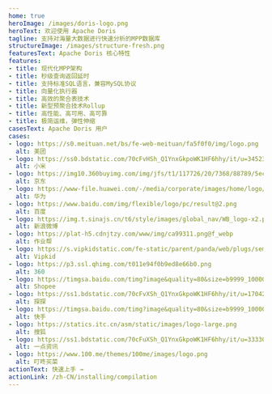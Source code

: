 ```yaml
---
home: true
heroImage: /images/doris-logo.png
heroText: 欢迎使用 Apache Doris
tagline: 支持对海量大数据进行快速分析的MPP数据库
structureImage: /images/structure-fresh.png
featuresText: Apache Doris 核心特性
features:
- title: 现代化MPP架构
- title: 秒级查询返回延时
- title: 支持标准SQL语言，兼容MySQL协议
- title: 向量化执行器
- title: 高效的聚合表技术
- title: 新型预聚合技术Rollup
- title: 高性能、高可用、高可靠
- title: 极简运维，弹性伸缩
casesText: Apache Doris 用户
cases:
- logo: https://s0.meituan.net/bs/fe-web-meituan/fa5f0f0/img/logo.png
  alt: 美团
- logo: https://ss0.bdstatic.com/70cFvHSh_Q1YnxGkpoWK1HF6hhy/it/u=3452306450,1932457124&fm=26&gp=0.jpg
  alt: 小米
- logo: https://img10.360buyimg.com/img/jfs/t1/117726/20/7368/88789/5ec3777cE70ffaf64/47d8f5d0310958bd.gif
  alt: 京东
- logo: https://www-file.huawei.com/-/media/corporate/images/home/logo/huawei_logo.png
  alt: 华为
- logo: https://www.baidu.com/img/flexible/logo/pc/result@2.png
  alt: 百度
- logo: https://img.t.sinajs.cn/t6/style/images/global_nav/WB_logo-x2.png?id=1404211047727
  alt: 新浪微博
- logo: https://plat-h5.cdnjtzy.com/www/img/ca99311.png@f_webp
  alt: 作业帮
- logo: https://s.vipkidstatic.com/fe-static/parent/panda/web/plugs/semHeader/img/vipkidlogo_d4b868b3.png
  alt: Vipkid
- logo: https://p3.ssl.qhimg.com/t011e94f0b9ed8e66b0.png
  alt: 360
- logo: https://timgsa.baidu.com/timg?image&quality=80&size=b9999_10000&sec=1592298916686&di=11fdf737dacb3da8de9a0fe11972198c&imgtype=0&src=http%3A%2F%2F5b0988e595225.cdn.sohucs.com%2Fimages%2F20180917%2F5d4d8327b12c47e4b3f42e7b0e5a4373.jpeg
  alt: Shopee
- logo: https://ss1.bdstatic.com/70cFvXSh_Q1YnxGkpoWK1HF6hhy/it/u=1704289876,3870130483&fm=26&gp=0.jpg
  alt: 探探
- logo: https://timgsa.baidu.com/timg?image&quality=80&size=b9999_10000&sec=1592304349676&di=57f7f991b20e527a3a0ef4c277043775&imgtype=0&src=http%3A%2F%2Fpic.ossfiles.cn%3A9186%2Fgroup2%2FM00%2F0E%2F6B%2FrBgICV0dnIiASALXAAAtNU0p8U8473.jpg
  alt: 快手
- logo: https://statics.itc.cn/asm/static/images/logo-large.png
  alt: 搜狐
- logo: https://ss1.bdstatic.com/70cFuXSh_Q1YnxGkpoWK1HF6hhy/it/u=3333062732,1639132429&fm=26&gp=0.jpg
  alt: 一点资讯
- logo: https://www.100.me/themes/100me/images/logo.png
  alt: 叮咚买菜
actionText: 快速上手 →
actionLink: /zh-CN/installing/compilation
---
```


